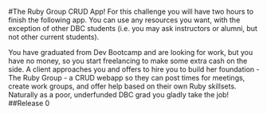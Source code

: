 #The Ruby Group CRUD App!
For this challenge you will have two hours to finish the following app. You can use any resources you want, with the exception of other DBC students (i.e. you may ask instructors or alumni, but not other current students).


You have graduated from Dev Bootcamp and are looking for work, but you have no money, so you start freelancing to make some extra cash on the side. A client approaches you and offers to hire you to build her foundation - The Ruby Group - a CRUD webapp so they can post times for meetings, create work groups, and offer help based on their own Ruby skillsets. Naturally as a poor, underfunded DBC grad you gladly take the job!
##Release 0
